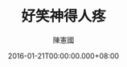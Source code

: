 ---
issue: 157
title: 好笑神得人疼
author: 陳憲國
date: 2016-01-21T00:00:00.000+08:00
topic: 抒懷
difficulty: 1
wikidata: Q98095521
wikidata_link: https://www.wikidata.org/wiki/Q98095521
author_wikidata_link: https://www.wikidata.org/wiki/Q98096340
author_wikidata: Q98096340
---